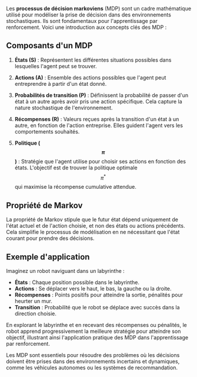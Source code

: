 Les **processus de décision markoviens** (MDP) sont un cadre mathématique utilisé pour modéliser la prise de décision dans des environnements stochastiques. Ils sont fondamentaux pour l'apprentissage par renforcement. Voici une introduction aux concepts clés des MDP :

## **Composants d'un MDP**

1. **États (S)** : Représentent les différentes situations possibles dans lesquelles l'agent peut se trouver.

2. **Actions (A)** : Ensemble des actions possibles que l'agent peut entreprendre à partir d'un état donné.

3. **Probabilités de transition (P)** : Définissent la probabilité de passer d'un état à un autre après avoir pris une action spécifique. Cela capture la nature stochastique de l'environnement.

4. **Récompenses (R)** : Valeurs reçues après la transition d'un état à un autre, en fonction de l'action entreprise. Elles guident l'agent vers les comportements souhaités.

5. **Politique ($$\pi$$)** : Stratégie que l'agent utilise pour choisir ses actions en fonction des états. L'objectif est de trouver la politique optimale $$\pi^*$$ qui maximise la récompense cumulative attendue.

## **Propriété de Markov**

La propriété de Markov stipule que le futur état dépend uniquement de l'état actuel et de l'action choisie, et non des états ou actions précédents. Cela simplifie le processus de modélisation en ne nécessitant que l'état courant pour prendre des décisions.

## **Exemple d'application**

Imaginez un robot naviguant dans un labyrinthe :

- **États** : Chaque position possible dans le labyrinthe.
- **Actions** : Se déplacer vers le haut, le bas, la gauche ou la droite.
- **Récompenses** : Points positifs pour atteindre la sortie, pénalités pour heurter un mur.
- **Transition** : Probabilité que le robot se déplace avec succès dans la direction choisie.

En explorant le labyrinthe et en recevant des récompenses ou pénalités, le robot apprend progressivement la meilleure stratégie pour atteindre son objectif, illustrant ainsi l'application pratique des MDP dans l'apprentissage par renforcement.

Les MDP sont essentiels pour résoudre des problèmes où les décisions doivent être prises dans des environnements incertains et dynamiques, comme les véhicules autonomes ou les systèmes de recommandation.


